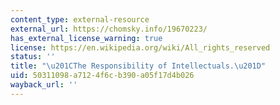 ```yaml
---
content_type: external-resource
external_url: https://chomsky.info/19670223/
has_external_license_warning: true
license: https://en.wikipedia.org/wiki/All_rights_reserved
status: ''
title: "\u201CThe Responsibility of Intellectuals.\u201D"
uid: 50311098-a712-4f6c-b390-a05f17d4b026
wayback_url: ''
---
```

